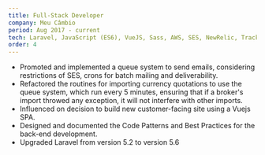 ```yaml
---
title: Full-Stack Developer
company: Meu Câmbio
period: Aug 2017 - current
tech: Laravel, JavaScript (ES6), VueJS, Sass, AWS, SES, NewRelic, TrackJS, Docker
order: 4
---
```


- Promoted and implemented a queue system to send emails, considering restrictions of SES, crons for batch mailing and deliverability.
- Refactored the routines for importing currency quotations to use the queue system, which run every 5 minutes, ensuring that if a broker\'s import throwed any exception, it will not interfere with other imports.
- Influenced on decision to build new customer-facing site using a Vuejs SPA.
- Designed and documented the Code Patterns and Best Practices for the back-end development.
- Upgraded Laravel from version 5.2 to version 5.6